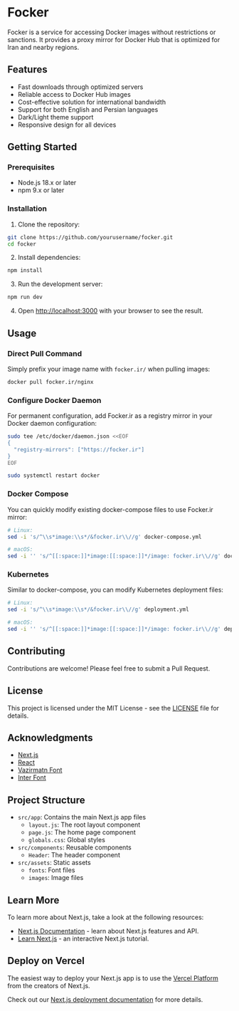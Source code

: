 # Focker

Focker is a service for accessing Docker images without restrictions or sanctions. It provides a proxy mirror for Docker Hub that is optimized for Iran and nearby regions.

## Features

- Fast downloads through optimized servers
- Reliable access to Docker Hub images
- Cost-effective solution for international bandwidth
- Support for both English and Persian languages
- Dark/Light theme support
- Responsive design for all devices

## Getting Started

### Prerequisites

- Node.js 18.x or later
- npm 9.x or later

### Installation

1. Clone the repository:

```bash
git clone https://github.com/yourusername/focker.git
cd focker
```

2. Install dependencies:

```bash
npm install
```

3. Run the development server:

```bash
npm run dev
```

4. Open [http://localhost:3000](http://localhost:3000) with your browser to see the result.

## Usage

### Direct Pull Command

Simply prefix your image name with `focker.ir/` when pulling images:

```bash
docker pull focker.ir/nginx
```

### Configure Docker Daemon

For permanent configuration, add Focker.ir as a registry mirror in your Docker daemon configuration:

```bash
sudo tee /etc/docker/daemon.json <<EOF
{
  "registry-mirrors": ["https://focker.ir"]
}
EOF

sudo systemctl restart docker
```

### Docker Compose

You can quickly modify existing docker-compose files to use Focker.ir mirror:

```bash
# Linux:
sed -i 's/^\\s*image:\\s*/&focker.ir\\//g' docker-compose.yml

# macOS:
sed -i '' 's/^[[:space:]]*image:[[:space:]]*/image: focker.ir\\//g' docker-compose.yml
```

### Kubernetes

Similar to docker-compose, you can modify Kubernetes deployment files:

```bash
# Linux:
sed -i 's/^\\s*image:\\s*/&focker.ir\\//g' deployment.yml

# macOS:
sed -i '' 's/^[[:space:]]*image:[[:space:]]*/image: focker.ir\\//g' deployment.yml
```

## Contributing

Contributions are welcome! Please feel free to submit a Pull Request.

## License

This project is licensed under the MIT License - see the [LICENSE](LICENSE) file for details.

## Acknowledgments

- [Next.js](https://nextjs.org/)
- [React](https://reactjs.org/)
- [Vazirmatn Font](https://github.com/rastikerdar/vazirmatn)
- [Inter Font](https://rsms.me/inter/)

## Project Structure

- `src/app`: Contains the main Next.js app files
  - `layout.js`: The root layout component
  - `page.js`: The home page component
  - `globals.css`: Global styles
- `src/components`: Reusable components
  - `Header`: The header component
- `src/assets`: Static assets
  - `fonts`: Font files
  - `images`: Image files

## Learn More

To learn more about Next.js, take a look at the following resources:

- [Next.js Documentation](https://nextjs.org/docs) - learn about Next.js features and API.
- [Learn Next.js](https://nextjs.org/learn) - an interactive Next.js tutorial.

## Deploy on Vercel

The easiest way to deploy your Next.js app is to use the [Vercel Platform](https://vercel.com/new?utm_medium=default-template&filter=next.js&utm_source=create-next-app&utm_campaign=create-next-app-readme) from the creators of Next.js.

Check out our [Next.js deployment documentation](https://nextjs.org/docs/app/building-your-application/deploying) for more details.

